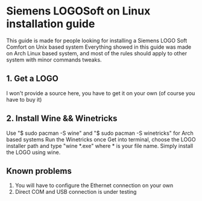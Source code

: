 # Siemens LOGOSoft on Linux installation guide

This guide is made for people looking for installing a Siemens LOGO Soft Comfort on Unix based system
Everything showed in this guide was made on Arch Linux based system, and most of the rules should apply to other system with minor commands tweaks.

## 1. Get a LOGO
I  won't provide a source here, you have to get it on your own (of course you have to buy it)

## 2. Install Wine && Winetricks
Use "$ sudo pacman -S wine" and "$ sudo pacman -S winetricks" for Arch based systems
Run the Winetricks once
Get into terminal, choose the LOGO installer path and type "wine *.exe" where * is your file name.
Simply install the LOGO using wine.

## Known problems
1. You will have to configure the Ethernet connection on your own
2. Direct COM and USB connection is under testing 
 
